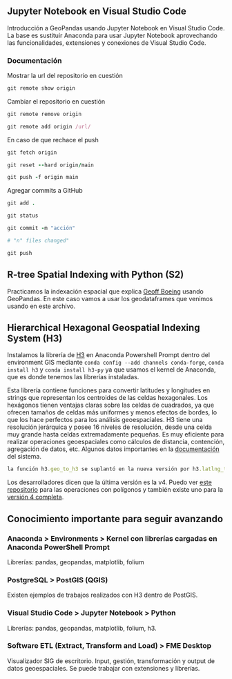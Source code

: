 ## Jupyter Notebook en Visual Studio Code
Introducción a GeoPandas usando Jupyter Notebook en Visual Studio Code. La base es sustituir Anaconda para usar Jupyter Notebook aprovechando las funcionalidades, extensiones y conexiones de Visual Studio Code.

### Documentación

Mostrar la url del repositorio en cuestión
```ruby
git remote show origin
```

Cambiar el repositorio en cuestión
```ruby
git remote remove origin
```

```ruby
git remote add origin /url/
```

En caso de que rechace el push
```ruby
git fetch origin
```

```ruby
git reset --hard origin/main
```

```ruby
git push -f origin main
```

Agregar commits a GitHub
```ruby
git add .
```

```ruby
git status
```

```ruby
git commit -m "acción"
```

```ruby
# "n" files changed"
```

```ruby
git push
```

## R-tree Spatial Indexing with Python (S2)

Practicamos la indexación espacial que explica [Geoff Boeing](https://geoffboeing.com/2016/10/r-tree-spatial-index-python/) usando GeoPandas. En este caso vamos a usar los geodataframes que venimos usando en este archivo.

## Hierarchical Hexagonal Geospatial Indexing System (H3)

Instalamos la librería de [H3](https://h3geo.org/) en Anaconda Powershell Prompt dentro del environment GIS mediante ```conda config --add channels conda-forge```, ```conda install h3``` y ```conda install h3-py``` ya que usamos el kernel de Anaconda, que es donde tenemos las librerías instaladas.

Esta librería contiene funciones para convertir latitudes y longitudes en strings que representan los centroides de las celdas hexagonales. Los hexágonos tienen ventajas claras sobre las celdas de cuadrados, ya que ofrecen tamaños de celdas más uniformes y menos efectos de bordes, lo que los hace perfectos para los análisis geoespaciales. H3 tiene una resolución jerárquica y posee 16 niveles de resolución, desde una celda muy grande hasta celdas extremadamente pequeñas. Es muy eficiente para realizar operaciones geoespaciales como cálculos de distancia, contención, agregación de datos, etc. Algunos datos importantes en la [documentación](https://h3geo.org/docs/) del sistema.

```ruby
la función h3.geo_to_h3 se suplantó en la nueva versión por h3.latlng_to_cell
```
Los desarrolladores dicen que la última versión es la v4. Puedo ver [este repositorio](https://uber.github.io/h3-py/polygon_tutorial.html) para las operaciones con polígonos y también existe uno para la [versión 4 completa](https://uber.github.io/h3-py/api_quick.html).

## Conocimiento importante para seguir avanzando
### Anaconda > Environments > Kernel con librerías cargadas en Anaconda PowerShell Prompt
Librerías: pandas, geopandas, matplotlib, folium

### PostgreSQL > PostGIS (QGIS)
Existen ejemplos de trabajos realizados con H3 dentro de PostGIS.

### Visual Studio Code > Jupyter Notebook > Python
Librerías: pandas, geopandas, matplotlib, folium, h3.

### Software ETL (Extract, Transform and Load) > FME Desktop
Visualizador SIG de escritorio. Input, gestión, transformación y output de datos geoespaciales. Se puede trabajar con extensiones y librerías.